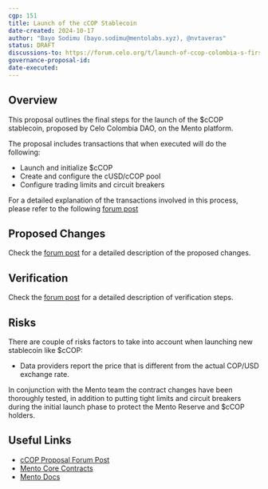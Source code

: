 ```yaml
---
cgp: 151
title: Launch of the cCOP Stablecoin
date-created: 2024-10-17
author: "Bayo Sodimu (bayo.sodimu@mentolabs.xyz), @nvtaveras"
status: DRAFT
discussions-to: https://forum.celo.org/t/launch-of-ccop-colombia-s-first-decentralized-stablecoin/9211
governance-proposal-id:
date-executed:
---
```


## Overview

This proposal outlines the final steps for the launch of the $cCOP stablecoin, proposed by Celo Colombia DAO, on the Mento platform.

The proposal includes transactions that when executed will do the following:

- Launch and initialize $cCOP
- Create and configure the cUSD/cCOP pool
- Configure trading limits and circuit breakers

For a detailed explanation of the transactions involved in this process, please refer to the following [forum post](https://forum.celo.org/t/launch-of-ccop-colombia-s-first-decentralized-stablecoin/9211)

## Proposed Changes

Check the [forum post](https://forum.celo.org/t/launch-of-ccop-colombia-s-first-decentralized-stablecoin/9211) for a detailed description of the proposed changes.

## Verification

Check the [forum post](https://forum.celo.org/t/launch-of-ccop-colombia-s-first-decentralized-stablecoin/9211) for a detailed description of verification steps.

## Risks

There are couple of risks factors to take into account when launching new stablecoin like $cCOP:

- Data providers report the price that is different from the actual COP/USD exchange rate.

In conjunction with the Mento team the contract changes have been thoroughly tested, in addition to putting tight limits and circuit breakers during the initial launch phase to protect the Mento Reserve and $cCOP holders.

## Useful Links

- [cCOP Proposal Forum Post](https://forum.celo.org/t/launch-of-ccop-colombia-s-first-decentralized-stablecoin/9211)
- [Mento Core Contracts](https://github.com/mento-protocol/mento-core)
- [Mento Docs](https://docs.mento.org)
